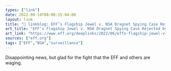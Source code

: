 ```yaml
---
types: ["link"]
date: 2022-06-14T08:00:15-04:00
layout: link
title: "🔗 linkblog: EFF’s Flagship Jewel v. NSA Dragnet Spying Case Rejected by the Supreme Court | Electronic Frontier Foundation'"
art_title: "EFF’s Flagship Jewel v. NSA Dragnet Spying Case Rejected by the Supreme Court | Electronic Frontier Foundation"
art_link: "https://www.eff.org/deeplinks/2022/06/effs-flagship-jewel-v-nsa-dragnet-spying-case-rejected-supreme-court"
sources: ["eff.org"]
tags: ["EFF","NSA","surveillance"]
---
```

Disappointing news, but glad for the fight that the EFF and others are waging.
 
